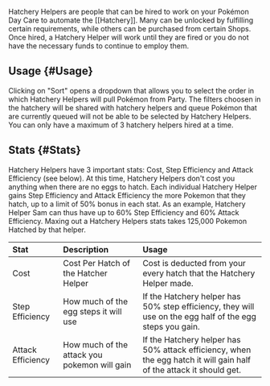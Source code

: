 Hatchery Helpers are people that can be hired to work on your Pokémon Day Care to automate the [[Hatchery]].
Many can be unlocked by fulfilling certain requirements, while others can be purchased from certain Shops.
Once hired, a Hatchery Helper will work until they are fired or you do not have the necessary funds to continue to employ them.

## Usage {#Usage}
Clicking on "Sort" opens a dropdown that allows you to select the order in which Hatchery Helpers will pull Pokémon from Party.
The filters choosen in the hatchery will be shared with hatchery helpers and queue
Pokémon that are currently queued will not be able to be selected by Hatchery Helpers.
You can only have a maximum of 3 hatchery helpers hired at a time.

## Stats {#Stats}
Hatchery Helpers have 3 important stats: Cost, Step Efficiency and Attack Efficiency (see below).
At this time, Hatchery Helpers don't cost you anything when there are no eggs to hatch.
Each individual Hatchery Helper gains Step Efficiency and Attack Efficiency the more Pokemon that they hatch, up to a limit of 50% bonus in each stat.
As an example, Hatchery Helper Sam can thus have up to 60% Step Efficiency and 60% Attack Efficiency.
Maxing out a Hatchery Helpers stats takes 125,000 Pokemon Hatched by that helper.

Stat | Description | Usage
:--- | :--- | :---
Cost | Cost Per Hatch of the Hatcher Helper | Cost is deducted from your every hatch that the Hatchery Helper made.
Step Efficiency | How much of the egg steps it will use | If the Hatchery helper has 50% step efficiency, they will use on the egg half of the egg steps you gain.
Attack Efficiency | How much of the attack you pokemon will gain | If the Hatchery helper has 50% attack efficiency, when the egg hatch it will gain half of the attack it should get.
